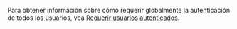 Para obtener información sobre cómo requerir globalmente la autenticación de todos los usuarios, vea [Requerir usuarios autenticados](xref:security/authorization/secure-data#rau).